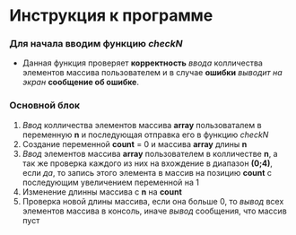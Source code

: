 # Инструкция к программе

### Для начала вводим функцию *checkN*

* Данная функция проверяет **корректность** *ввода* колличества элементов массива пользователем и в случае **ошибки** *выводит на экран* **сообщение об ошибке**.

### Основной блок

1. *Ввод* колличества элементов массива **array** пользоваталем в переменную **n** и последующая отправка его в функцию *checkN*
2. Создание переменной **count** = 0 и массива **array** длины **n**
3. *Ввод* элементов массива **array** пользователем в колличестве **n**, а так же проверка каждого из них на вхождение в диапазон **(0;4)**, если *да*, то запись этого элемента в массив на позицию **count** с последующим увеличением переменной на 1
4. Изменение длинны массива с **n** на **count**
5. Проверка новой длины массива, если она больше 0, то *вывод* всех элементов массива в консоль, иначе *вывод* сообщения, что массив пуст
